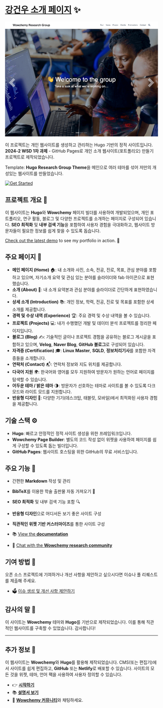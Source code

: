 # [강건우 소개 페이지](https://gumwoo.github.io/) ✨

[![Screenshot](./preview.png)](https://gumwoo.github.io/)

이 프로젝트는 개인 웹사이트를 생성하고 관리하는 Hugo 기반의 정적 사이트입니다. **2024-2 WSD 1차 과제** - GitHub Pages로 개인 소개 웹사이트(포트폴리오) 만들기 프로젝트로 제작되었습니다.

Template: **Hugo Research Group Theme**을 메인으로 여러 테마를 섞어 저만의 개성있는 웹사이트를 만들었습니다.

[![Get Started](https://img.shields.io/badge/-Get%20started-ff4655?style=for-the-badge)](https://gumwoo.github.io/)

## 프로젝트 개요 🚀

이 웹사이트는 **Hugo**와 **Wowchemy** 페이지 빌더를 사용하여 개발되었으며, 개인 포트폴리오, 연구 활동, 블로그 및 다양한 프로젝트를 소개하는 페이지로 구성되어 있습니다. **SEO 최적화** 및 **내부 검색 기능**을 포함하여 사용자 경험을 극대화하고, 웹사이트 방문자들이 필요한 정보를 쉽게 찾을 수 있도록 돕습니다.

[Check out the latest demo](https://gumwoo.github.io/) to see my portfolio in action. 🎉

## 주요 페이지 📄

- **메인 페이지 (Home)** 🏠: 내 소개와 사진, 소속, 전공, 진로, 목표, 관심 분야를 포함하고 있으며, 자기소개 요약 및 관심 있는 분야를 슬라이더와 fab 아이콘으로 표현했습니다.
- **소개 (About)** 📝: 내 소개 요약본과 관심 분야를 슬라이더로 간단하게 표현하였습니다.
- **상세 소개 (Introduction)** 📚: 개인 정보, 학력, 전공, 진로 및 목표를 포함한 상세 소개를 제공합니다.
- **경력 및 수상 내역 (Experience)** 🏆: 주요 경력 및 수상 내역을 볼 수 있습니다.
- **프로젝트 (Projects)** 💻: 내가 수행했던 개발 및 데이터 분석 프로젝트를 정리한 페이지입니다.
- **블로그 (Blog)** ✍️: 기술적인 글이나 프로젝트 경험을 공유하는 블로그 게시글을 포함하고 있으며, **Velog**, **Naver Blog**, **GitHub 블로그**로 구성되어 있습니다.
- **자격증 (Certification)** 🎓: **Linux Master**, **SQLD**, **정보처리기사**를 포함한 자격증들을 소개합니다.
- **연락처 (Contact)** 📬: 연락처 정보와 지도 위치를 제공합니다.
- **다국어 지원** 🌍: 한국어와 영어를 모두 지원하여 방문자가 원하는 언어로 페이지를 탐색할 수 있습니다.
- **어두운 테마 / 밝은 테마** 🌗: 방문자가 선호하는 테마로 사이트를 볼 수 있도록 다크 모드와 라이트 모드를 지원합니다.
- **반응형 디자인** 📱: 다양한 기기(데스크탑, 태블릿, 모바일)에서 최적화된 사용자 경험을 제공합니다.

## 기술 스택 ⚙️

- **Hugo**: 빠르고 안정적인 정적 사이트 생성을 위한 프레임워크입니다.
- **Wowchemy Page Builder**: 별도의 코드 작성 없이 위젯을 사용하여 페이지를 쉽게 구성할 수 있도록 돕는 빌더입니다.
- **GitHub Pages**: 웹사이트 호스팅을 위한 GitHub의 무료 서비스입니다.

## 주요 기능 🌟

- 간편한 **Markdown** 작성 및 관리
- **BibTeX**를 이용한 학술 출판물 자동 가져오기 📑
- **SEO 최적화** 및 내부 검색 기능 포함 🔍
- **반응형 디자인**으로 어디서든 보기 좋은 사이트 구성
- **직관적인 위젯 기반 커스터마이즈**를 통한 사이트 구성

- 📚 [View the **documentation**](https://docs.hugoblox.com/)
- 💬 [Chat with the **Wowchemy research community**](https://discord.gg/z8wNYzb)

## 기여 방법 🤝

오픈 소스 프로젝트에 기여하거나 개선 사항을 제안하고 싶으시다면 이슈나 풀 리퀘스트를 제출해 주세요.

- 🗳 [이슈 생성 및 개선 사항 제안하기](https://github.com/gumwoo/gumwoo.github.io/issues)

## 감사의 말 🙏

이 사이트는 **Wowchemy** 테마와 **Hugo**를 기반으로 제작되었습니다. 이를 통해 직관적인 웹사이트를 구축할 수 있었습니다. 감사합니다!

---

## 추가 정보 📝

이 웹사이트는 **Wowchemy**와 **Hugo**를 활용해 제작되었습니다. CMS(또는 편집기)에서 사이트를 쉽게 편집하고, **GitHub** 또는 **Netlify**로 배포할 수 있습니다. 사이트의 모든 것을 위젯, 테마, 언어 팩을 사용하여 사용자 정의할 수 있습니다.

- 👉 [**시작하기**](https://gumwoo.github.io/)
- 📚 [**설명서 보기**](https://docs.hugoblox.com/)
- 💬 [**Wowchemy 커뮤니티**](https://discord.gg/z8wNYzb)와 채팅하세요.
